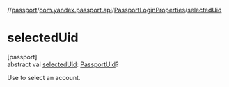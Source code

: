 //[passport](../../../index.md)/[com.yandex.passport.api](../index.md)/[PassportLoginProperties](index.md)/[selectedUid](selected-uid.md)

# selectedUid

[passport]\
abstract val [selectedUid](selected-uid.md): [PassportUid](../-passport-uid/index.md)?

Use to select an account.
